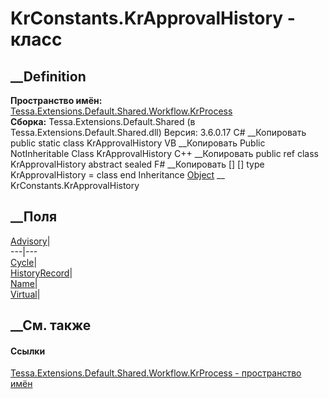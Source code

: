 # KrConstants.KrApprovalHistory - класс
##  __Definition
 **Пространство имён:**
[Tessa.Extensions.Default.Shared.Workflow.KrProcess](N_Tessa_Extensions_Default_Shared_Workflow_KrProcess.htm)  
 **Сборка:** Tessa.Extensions.Default.Shared (в
Tessa.Extensions.Default.Shared.dll) Версия: 3.6.0.17
C# __Копировать
     public static class KrApprovalHistory
VB __Копировать
     Public NotInheritable Class KrApprovalHistory
C++ __Копировать
     public ref class KrApprovalHistory abstract sealed
F# __Копировать
     [<AbstractClassAttribute>]
    [<SealedAttribute>]
    type KrApprovalHistory = class end
Inheritance
    [Object](https://learn.microsoft.com/dotnet/api/system.object) __ KrConstants.KrApprovalHistory
##  __Поля
[Advisory](F_Tessa_Extensions_Default_Shared_Workflow_KrProcess_KrConstants_KrApprovalHistory_Advisory.htm)|  
---|---  
[Cycle](F_Tessa_Extensions_Default_Shared_Workflow_KrProcess_KrConstants_KrApprovalHistory_Cycle.htm)|  
[HistoryRecord](F_Tessa_Extensions_Default_Shared_Workflow_KrProcess_KrConstants_KrApprovalHistory_HistoryRecord.htm)|  
[Name](F_Tessa_Extensions_Default_Shared_Workflow_KrProcess_KrConstants_KrApprovalHistory_Name.htm)|  
[Virtual](F_Tessa_Extensions_Default_Shared_Workflow_KrProcess_KrConstants_KrApprovalHistory_Virtual.htm)|  
## __См. также
#### Ссылки
[Tessa.Extensions.Default.Shared.Workflow.KrProcess - пространство
имён](N_Tessa_Extensions_Default_Shared_Workflow_KrProcess.htm)
